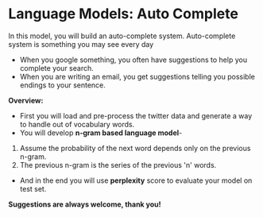# Language Models: Auto Complete
In this model, you will build an auto-complete system.  Auto-complete system is something you may see every day
- When you google something, you often have suggestions to help you complete your search.
- When you are writing an email, you get suggestions telling you possible endings to your sentence.

**Overview:**  
- First you will load and pre-process the twitter data and generate a way to handle out of vocabulary words.
- You will develop **n-gram based language model**-
1. Assume the probability of the next word depends only on the previous n-gram.  
2. The previous n-gram is the series of the previous 'n' words.
- And in the end you will use **perplexity** score to evaluate your model on test set.  

  
**Suggestions are always welcome, thank you!**
